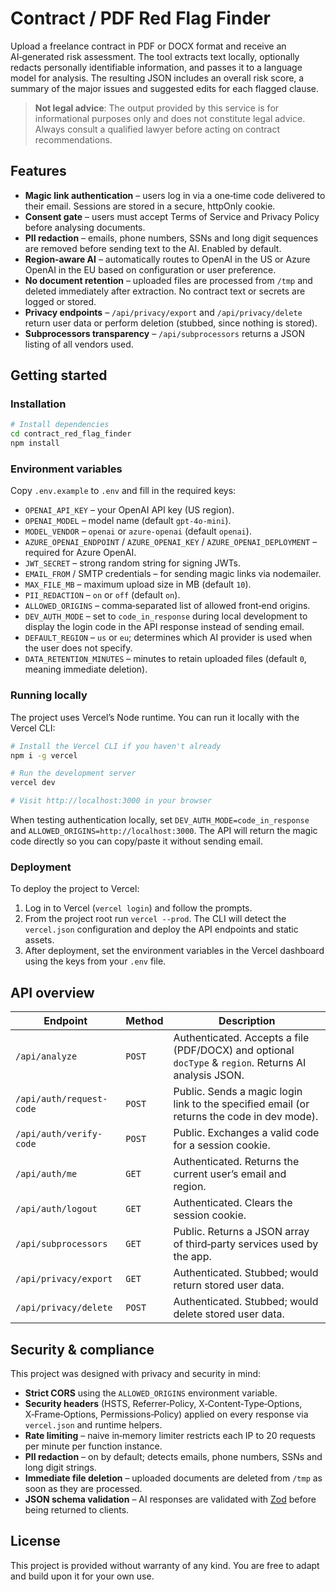 # Contract / PDF Red Flag Finder

Upload a freelance contract in PDF or DOCX format and receive an AI‑generated risk assessment. The tool extracts text locally, optionally redacts personally identifiable information, and passes it to a language model for analysis. The resulting JSON includes an overall risk score, a summary of the major issues and suggested edits for each flagged clause.

> **Not legal advice**: The output provided by this service is for informational purposes only and does not constitute legal advice. Always consult a qualified lawyer before acting on contract recommendations.

## Features

- **Magic link authentication** – users log in via a one‑time code delivered to their email. Sessions are stored in a secure, httpOnly cookie.
- **Consent gate** – users must accept Terms of Service and Privacy Policy before analysing documents.
- **PII redaction** – emails, phone numbers, SSNs and long digit sequences are removed before sending text to the AI. Enabled by default.
- **Region‑aware AI** – automatically routes to OpenAI in the US or Azure OpenAI in the EU based on configuration or user preference.
- **No document retention** – uploaded files are processed from `/tmp` and deleted immediately after extraction. No contract text or secrets are logged or stored.
- **Privacy endpoints** – `/api/privacy/export` and `/api/privacy/delete` return user data or perform deletion (stubbed, since nothing is stored).
- **Subprocessors transparency** – `/api/subprocessors` returns a JSON listing of all vendors used.

## Getting started

### Installation

```bash
# Install dependencies
cd contract_red_flag_finder
npm install
```

### Environment variables

Copy `.env.example` to `.env` and fill in the required keys:

- `OPENAI_API_KEY` – your OpenAI API key (US region).
- `OPENAI_MODEL` – model name (default `gpt-4o-mini`).
- `MODEL_VENDOR` – `openai` or `azure-openai` (default `openai`).
- `AZURE_OPENAI_ENDPOINT` / `AZURE_OPENAI_KEY` / `AZURE_OPENAI_DEPLOYMENT` – required for Azure OpenAI.
- `JWT_SECRET` – strong random string for signing JWTs.
- `EMAIL_FROM` / SMTP credentials – for sending magic links via nodemailer.
- `MAX_FILE_MB` – maximum upload size in MB (default `10`).
- `PII_REDACTION` – `on` or `off` (default `on`).
- `ALLOWED_ORIGINS` – comma‑separated list of allowed front‑end origins.
- `DEV_AUTH_MODE` – set to `code_in_response` during local development to display the login code in the API response instead of sending email.
- `DEFAULT_REGION` – `us` or `eu`; determines which AI provider is used when the user does not specify.
- `DATA_RETENTION_MINUTES` – minutes to retain uploaded files (default `0`, meaning immediate deletion).

### Running locally

The project uses Vercel’s Node runtime. You can run it locally with the Vercel CLI:

```bash
# Install the Vercel CLI if you haven't already
npm i -g vercel

# Run the development server
vercel dev

# Visit http://localhost:3000 in your browser
```

When testing authentication locally, set `DEV_AUTH_MODE=code_in_response` and `ALLOWED_ORIGINS=http://localhost:3000`. The API will return the magic code directly so you can copy/paste it without sending email.

### Deployment

To deploy the project to Vercel:

1. Log in to Vercel (`vercel login`) and follow the prompts.
2. From the project root run `vercel --prod`. The CLI will detect the `vercel.json` configuration and deploy the API endpoints and static assets.
3. After deployment, set the environment variables in the Vercel dashboard using the keys from your `.env` file.

## API overview

| Endpoint | Method | Description |
|---------|--------|-------------|
| `/api/analyze` | `POST` | Authenticated. Accepts a file (PDF/DOCX) and optional `docType` & `region`. Returns AI analysis JSON. |
| `/api/auth/request-code` | `POST` | Public. Sends a magic login link to the specified email (or returns the code in dev mode). |
| `/api/auth/verify-code` | `POST` | Public. Exchanges a valid code for a session cookie. |
| `/api/auth/me` | `GET` | Authenticated. Returns the current user’s email and region. |
| `/api/auth/logout` | `GET` | Authenticated. Clears the session cookie. |
| `/api/subprocessors` | `GET` | Public. Returns a JSON array of third‑party services used by the app. |
| `/api/privacy/export` | `GET` | Authenticated. Stubbed; would return stored user data. |
| `/api/privacy/delete` | `POST` | Authenticated. Stubbed; would delete stored user data. |

## Security & compliance

This project was designed with privacy and security in mind:

- **Strict CORS** using the `ALLOWED_ORIGINS` environment variable.
- **Security headers** (HSTS, Referrer‑Policy, X‑Content‑Type‑Options, X‑Frame‑Options, Permissions‑Policy) applied on every response via `vercel.json` and runtime helpers.
- **Rate limiting** – naive in‑memory limiter restricts each IP to 20 requests per minute per function instance.
- **PII redaction** – on by default; detects emails, phone numbers, SSNs and long digit strings.
- **Immediate file deletion** – uploaded documents are deleted from `/tmp` as soon as they are processed.
- **JSON schema validation** – AI responses are validated with [Zod](https://zod.dev/) before being returned to clients.

## License

This project is provided without warranty of any kind. You are free to adapt and build upon it for your own use.